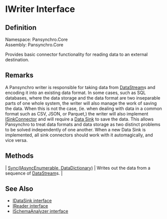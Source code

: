 # IWriter Interface

## Definition

Namespace: Pansynchro.Core<BR>
Assembly: Pansynchro.Core

Provides basic connector functionality for reading data to an external destination.

## Remarks

A Pansynchro writer is responsible for taking data from [DataStream](Pansynchro.Core.DataStream.html)s and encoding it into an existing data format.  In some cases, such as SQL databases, where the data storage and the data format are two inseparable parts of one whole system, the writer will also manage the work of saving the data.  When this is not the case, (ie. when dealing with data in a common format such as CSV, JSON, or Parquet,) the writer will also implement [ISinkConnector](Pansynchro.Core.ISinkConnector.html) and will require a [Data Sink](Pansynchro.Core.IDataSink) to save the data.  This allows Pansynchro to treat data formats and data storage as two distinct problems to be solved independently of one another.  When a new Data Sink is implemented, all sink connectors should work with it automagically, and vice versa.

## Methods

| [Sync(IAsyncEnumerable<DataStream>, DataDictionary)](Pansynchro.Core.IWriter.Sync.html) | Writes out the data from a sequence of [DataStream](Pansynchro.Core.DataStream.html)s. |

## See Also

* [IDataSink interface](Pansynchro.Core.IDataSink.html)
* [IReader interface](Pansynchro.Core.IReaderer.html)
* [ISchemaAnalyzer interface](Pansynchro.Core.ISchemaAnalyzer.html)
